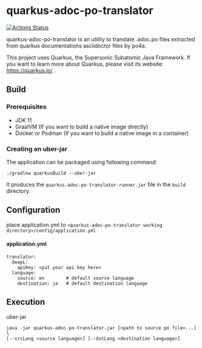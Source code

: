 # quarkus-adoc-po-translator

[![Actions Status](https://github.com/i18n-quarkusio/quarkus-adoc-po-translator/workflows/CI/badge.svg)](https://github.com/i18n-quarkusio/quarkus-adoc-po-translator/actions)

quarkus-adoc-po-translator is an utility to translate .adoc.po files extracted from quarkus documentations asciidoctor files by po4a.

This project uses Quarkus, the Supersonic Subatomic Java Framework.
If you want to learn more about Quarkus, please visit its website: https://quarkus.io/ .

## Build

### Prerequisites

- JDK 11
- GraalVM (If you want to build a native image directly)
- Docker or Podman (If you want to build a native image in a container)

### Creating an uber-jar


The application can be packaged using following command:

```
./gradlew quarkusBuild --uber-jar
```

It produces the `quarkus-adoc-po-translator-runner.jar` file in the `build` directory.

## Configuration

place application.yml to `<quarkus-adoc-po-translator working directory>/config/application.yml`

#### application.yml

```
translator:
  deepL:
    apiKey: <put your api key here>
  language:
    source: en        # default source language
    destination: ja   # default destination language
```

## Execution

uber-jar

```
java -jar quarkus-adoc-po-translator.jar [<path to source po file>...] \
[--srcLang <source language>] [--dstLang <destination language>]
```
